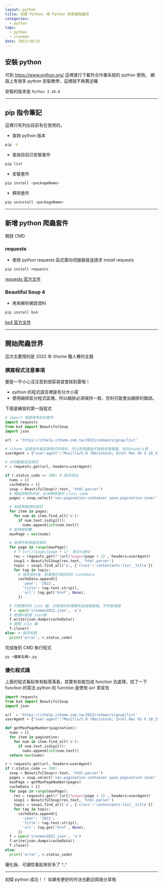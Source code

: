 ```yaml
---
layout: python
title: 初探 Python，用 Python 來寫個爬蟲吧
categories:
  - python
tags:
  - python
  - ironman
date: 2022/10/23
---
```


## 安裝 python

可到 https://www.python.org/ 這裡進行下載符合作業系統的 python 使用。
網路上有很多 python 安裝教學，這裡就不再贅述囉

安裝的版本是 `Python 3.10.8`

---

## pip 指令筆記

這裡只有列出目前有在使用的。

- 查詢 python 版本

```bash
pip -V
```

- 查詢目前已安裝套件

```bash
pip list
```

- 安裝套件

```bash
pip install <packageName>
```

- 移除套件

```bash
pip uninstall <packageName>
```

---

## 新增 python 爬蟲套件

開啟 CMD

### requests

- 使用 python requests 函式庫向伺服器發送請求
  install requests

```bash
pip install requests
```

[requests 官方文件](https://requests.readthedocs.io/projects/cn/zh_CN/latest/)

### Beautiful Soup 4

- 用來解析網頁資料

```bash
pip install bs4
```

[bs4 官方文件](https://www.crummy.com/software/BeautifulSoup/bs4/doc.zh/)

---

## 開始爬蟲世界

這次主要爬的是 2022 年 ithome 鐵人賽的主題

### 撰寫程式注意事項

要是一不小心沒注意到很容易就會踩到雷哦！

- python 的程式語言裡是有分大小寫
- 使用縮排區分程式區塊，所以縮排必須保持一致，否則可能會出縮排的錯誤。

下面是練習的第一版程式

```python
# import 需要使用到的套件
import requests
from bs4 import BeautifulSoup
import json

url  = 'https://ithelp.ithome.com.tw/2022ironman/signup/list'

# ithome 這裡有防毒惡意程式爬資料，所以將爬蟲程式偽裝成瀏覽器，放在headers裡
userAgent = {"user-agent":"Mozilla/5.0 (Macintosh; Intel Mac OS X 10_15_7) AppleWebKit/537.36 (KHTML, like Gecko) Chrome/105.0.0.0 Safari/537.36"}

# 向伺服器發送請求
r = requests.get(url, headers=userAgent)

if r.status_code == 200: # 請求成功
  nums = []
  cacheData = []
  soup = BeautifulSoup(r.text, 'html.parser')
  # 開始爬網頁內容，此為網頁裡的 class name
  pages = soup.select('nav.pagination-container span.pagination-inner')

  # 取得頁碼裡的資訊
  for item in pages:
    for num in item.find_all('a'):
      if num.text.isdigit():
        nums.append(int(num.text))
  # 取得總頁數
  maxPage = max(nums)

  # 取得所有頁面的資料
  for page in range(maxPage):
    # f'{url}?page={page + 1}' 格式化網址
    res = requests.get(f'{url}?page={page + 1}', headers=userAgent)
    soup1 = BeautifulSoup(res.text, 'html.parser')
    topic = soup1.find_all('a', {'class':'contestants-list__title'})
    for tag in topic:
      # 得到資料後，將需要的資訊存到 cacheData
      cacheData.append({
        'year': '2022',
        'title': tag.text.strip(),
        'url': tag.get('href', None),
      })

  # 打開要存的 json 檔，注意資料夾裡要有這個檔案哦。不然會噴錯
  f = open('ironman2022.json', 'a')
  # 把資料寫進 json裡
  f.write(json.dumps(cacheData))
  # 關閉 json 檔
  f.close()
else: # 請求失敗
  print('error', r.status_code)
```

完成後到 CMD 執行程式

```bash
py <檔案名稱>.py
```

### 優化程式碼

上面的程式看起來有點落落長，其實有些能包成 function 去處理，找了一下 function 的寫法
python 的 function 是使用 `def` 來宣告

```python
import requests
from bs4 import BeautifulSoup
import json

url  = 'https://ithelp.ithome.com.tw/2022ironman/signup/list'
userAgent = {"user-agent":"Mozilla/5.0 (Macintosh; Intel Mac OS X 10_15_7) AppleWebKit/537.36 (KHTML, like Gecko) Chrome/105.0.0.0 Safari/537.36"}

def getMaxPageNumber(pagination):
  nums = []
  for item in pagination:
    for num in item.find_all('a'):
      if num.text.isdigit():
        nums.append(int(num.text))
  return max(nums)

r = requests.get(url, headers=userAgent)
if r.status_code == 200:
  soup = BeautifulSoup(r.text, 'html.parser')
  pages = soup.select('nav.pagination-container span.pagination-inner')
  maxPage = getMaxPageNumber(pages)
  cacheData = []
  for page in range(maxPage):
    res = requests.get(f'{url}?page={page + 1}', headers=userAgent)
    soup1 = BeautifulSoup(res.text, 'html.parser')
    topic = soup1.find_all('a', {'class':'contestants-list__title'})
    for tag in topic:
      cacheData.append({
        'year': '2022',
        'title': tag.text.strip(),
        'url': tag.get('href', None),
      })
  f = open('ironman2022.json', 'a')
  f.write(json.dumps(cacheData))
  f.close()
else:
  print('error', r.status_code)
```

優化後，可讀性看起來好多了 ^\_^

---

初探 python 成功！！
如果有更好的作法也歡迎與我分享哦

<!-- 在 瀏覽器上執行 python https://realpython.com/brython-python-in-browser/ -->
